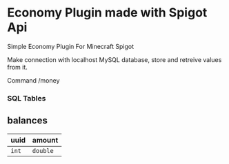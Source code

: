 # Economy Plugin made with Spigot Api

Simple Economy Plugin For Minecraft Spigot 

Make connection with localhost MySQL database, store and retreive values from it.

Command /money

<h3>SQL Tables</h3>
<h2>balances</h2>

|uuid|amount|
|:------|:------|
|`int`|`double`|
